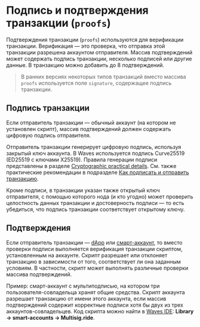 # Подпись и подтверждения транзакции (`proofs`)

Подтверждения транзакции (`proofs`) используются для верификации транзакции. Верификация — это проверка, что отправка этой транзакции разрешена аккаунтом отправителя. Массив подтверждений может содержать подпись транзакции, несколько подписей или другие данные. В транзакцию можно добавить до 8 подтверждений.

> В ранних версиях некоторых типов транзакций вместо массива `proofs` используется поле `signature`, содержащее подпись транзакции.

## Подпись транзакции

Если отправитель транзакции — обычный аккаунт (на котором не установлен скрипт), массив подтверждений должен содержать цифровую подпись отправителя.

Отправитель транзакции генерирует цифровую подпись, используя закрытый ключ аккаунта. В Waves используется подпись Curve25519 (ED25519 с ключами X25519). Правила генерации подписи представлены в разделе [Cryptographic practical details](/en/blockchain/waves-protocol/cryptographic-practical-details). См. также практические рекомендации в подразделе [Как подписать и отправить транзакцию](/ru/blockchain/transaction/#как-подписать-и-отправить-транзакцию).

Кроме подписи, в транзакции указан также открытый ключ отправителя, с помощью которого нода (и кто угодно) может проверить целостность данных транзакции и достоверность подписи — то есть убедиться, что подпись транзакции соответствует открытому ключу.

## Подтверждения

Если отправитель транзакции — [dApp](/ru/blockchain/account/dapp) или [смарт-аккаунт](/ru/blockchain/account/smart-account), то вместо проверки подписи выполняется верификация транзакции скриптом, установленным на аккаунте. Скрипт разрешает или отклоняет транзакцию в зависимости от того, соответствует ли она заданным условиям. В частности, скрипт может выполнять различные проверки массива подтверждений.

Пример: смарт-аккаунт с мультиподписью, на котором три пользователя-совладельца хранят общие средства. Скрипт аккаунта разрешает транзакцию от имени этого аккаунта, если массив подтверждений содержит корректные подписи хотя бы двух из трех аккаунтов-совладельцев. Код скрипта можно найти в [Waves IDE](https://waves-ide.com/): **Library → smart-accounts → Multisig.ride**.
